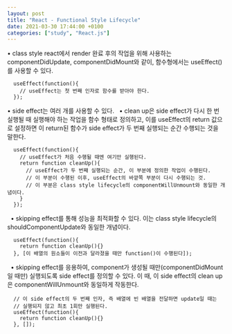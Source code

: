 ```yaml
---
layout: post
title: "React - Functional Style Lifecycle"
date: 2021-03-30 17:44:00 +0100
categories: ["study", "React.js"]
---
```


• class style react에서 render 완료 후의 작업을 위해 사용하는 componentDidUpdate,
componentDidMount와 같이, 함수형에서는 useEffect()를 사용할 수 있다.

```
  useEffect(function(){
    // useEffect는 첫 번째 인자로 함수를 받아야 한다.
  });
```

• side effect는 여러 개를 사용할 수 있다.
&nbsp;
• clean up은 side effect가 다시 한 번 실행될 때 실행해야 하는 작업을 함수 형태로 정의하고,
이를 useEffect의 return 값으로 설정하면 이 return된 함수가 side effect가 두 번째
실행되는 순간 수행되는 것을 말한다.

```
  useEffect(function(){
    // useEffect가 처음 수행될 때엔 여기만 실행된다.
    return function cleanUp(){
      // useEffect가 두 번째 실행되는 순간, 이 부분에 정의한 작업이 수행된다.
      // 이 부분이 수행된 이후, useEffect의 바깥쪽 부분이 다시 수행되는 것.
      // 이 부분은 class style lifecycle의 componentWillUnmount와 동일한 개념이다.
    }
  });
```

&nbsp;
• skipping effect를 통해 성능을 최적화할 수 있다. 이는 class style lifecycle의
shouldComponentUpdate와 동일한 개념이다.

```
  useEffect(function(){
    return function cleanUp(){}
  }, [이 배열의 원소들이 이전과 달라졌을 때만 function()이 수행된다]);
```

&nbsp;
• skipping effect를 응용하여, component가 생성될 때만(componentDidMount일 때만)
실행되도록 side effect를 정의할 수 있다. 이 때, 이 side effect의 clean up은
componentWillUnmount와 동일하게 작동한다.

```
  // 이 side effect의 두 번째 인자, 즉 배열에 빈 배열을 전달하면 update일 때는
  // 실행되지 않고 최초 1회만 실행된다.
  useEffect(function(){
    return function cleanUp(){}
  }, []);
```
